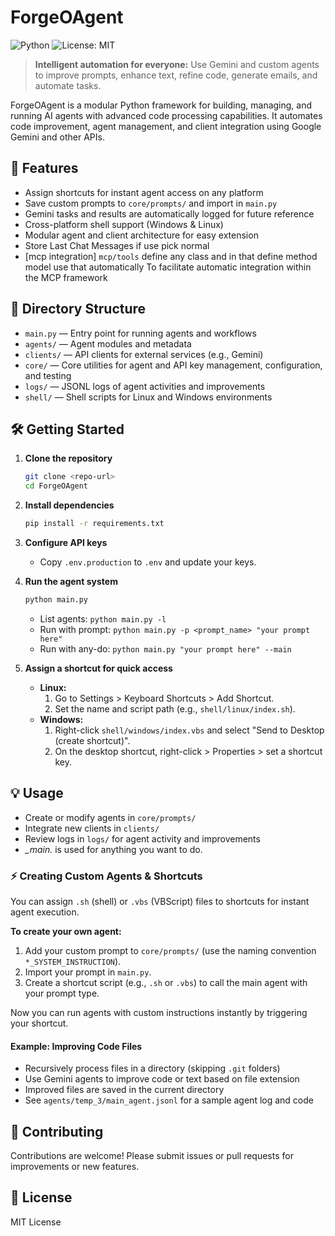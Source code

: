 # ForgeOAgent

![Python](https://img.shields.io/badge/Python-3.10%2B-blue)
![License: MIT](https://img.shields.io/badge/License-MIT-yellow.svg)

> **Intelligent automation for everyone:** Use Gemini and custom agents to improve prompts, enhance text, refine code, generate emails, and automate tasks.

ForgeOAgent is a modular Python framework for building, managing, and running AI agents with advanced code processing capabilities. It automates code improvement, agent management, and client integration using Google Gemini and other APIs.

## 🚀 Features
- Assign shortcuts for instant agent access on any platform
- Save custom prompts to `core/prompts/` and import in `main.py`
- Gemini tasks and results are automatically logged for future reference
- Cross-platform shell support (Windows & Linux)
- Modular agent and client architecture for easy extension
- Store Last Chat Messages if use pick normal
- [mcp integration] `mcp/tools` define any class and in that define method model use that automatically To facilitate automatic integration within the MCP framework

## 📁 Directory Structure
- `main.py` — Entry point for running agents and workflows
- `agents/` — Agent modules and metadata
- `clients/` — API clients for external services (e.g., Gemini)
- `core/` — Core utilities for agent and API key management, configuration, and testing
- `logs/` — JSONL logs of agent activities and improvements
- `shell/` — Shell scripts for Linux and Windows environments

## 🛠️ Getting Started
1. **Clone the repository**
   ```sh
   git clone <repo-url>
   cd ForgeOAgent
   ```
2. **Install dependencies**
   ```sh
   pip install -r requirements.txt
   ```
3. **Configure API keys**
   - Copy `.env.production` to `.env` and update your keys.
4. **Run the agent system**
   ```sh
   python main.py
   ```
   - List agents: `python main.py -l`
   - Run with prompt: `python main.py -p <prompt_name> "your prompt here"`
   - Run with any-do: `python main.py "your prompt here" --main`

5. **Assign a shortcut for quick access**
   - **Linux:**
     1. Go to Settings > Keyboard Shortcuts > Add Shortcut.
     2. Set the name and script path (e.g., `shell/linux/index.sh`).
   - **Windows:**
     1. Right-click `shell/windows/index.vbs` and select "Send to Desktop (create shortcut)".
     2. On the desktop shortcut, right-click > Properties > set a shortcut key.

## 💡 Usage
- Create or modify agents in `core/prompts/`
- Integrate new clients in `clients/`
- Review logs in `logs/` for agent activity and improvements
- *_main.* is used for anything you want to do.

### ⚡ Creating Custom Agents & Shortcuts
You can assign `.sh` (shell) or `.vbs` (VBScript) files to shortcuts for instant agent execution.

**To create your own agent:**
1. Add your custom prompt to `core/prompts/` (use the naming convention `*_SYSTEM_INSTRUCTION`).
2. Import your prompt in `main.py`.
3. Create a shortcut script (e.g., `.sh` or `.vbs`) to call the main agent with your prompt type.

Now you can run agents with custom instructions instantly by triggering your shortcut.

#### Example: Improving Code Files
- Recursively process files in a directory (skipping `.git` folders)
- Use Gemini agents to improve code or text based on file extension
- Improved files are saved in the current directory
- See `agents/temp_3/main_agent.jsonl` for a sample agent log and code

## 🤝 Contributing
Contributions are welcome! Please submit issues or pull requests for improvements or new features.

## 📄 License
MIT License